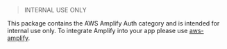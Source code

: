 > INTERNAL USE ONLY

This package contains the AWS Amplify Auth category and is intended for internal use only. To integrate Amplify into your app please use [aws-amplify](https://www.npmjs.com/package/aws-amplify).
